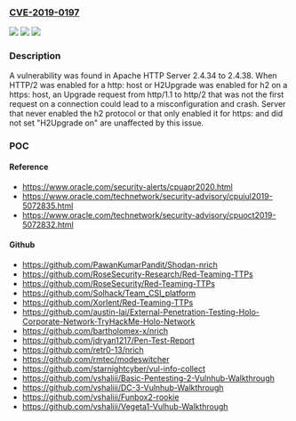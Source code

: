 ### [CVE-2019-0197](https://cve.mitre.org/cgi-bin/cvename.cgi?name=CVE-2019-0197)
![](https://img.shields.io/static/v1?label=Product&message=Apache%20HTTP%20Server&color=blue)
![](https://img.shields.io/static/v1?label=Version&message=2.4.34%20to%202.4.38%20&color=brightgreen)
![](https://img.shields.io/static/v1?label=Vulnerability&message=mod_http2%2C%20possible%20crash%20on%20late%20upgrade&color=brightgreen)

### Description

A vulnerability was found in Apache HTTP Server 2.4.34 to 2.4.38. When HTTP/2 was enabled for a http: host or H2Upgrade was enabled for h2 on a https: host, an Upgrade request from http/1.1 to http/2 that was not the first request on a connection could lead to a misconfiguration and crash. Server that never enabled the h2 protocol or that only enabled it for https: and did not set "H2Upgrade on" are unaffected by this issue.

### POC

#### Reference
- https://www.oracle.com/security-alerts/cpuapr2020.html
- https://www.oracle.com/technetwork/security-advisory/cpujul2019-5072835.html
- https://www.oracle.com/technetwork/security-advisory/cpuoct2019-5072832.html

#### Github
- https://github.com/PawanKumarPandit/Shodan-nrich
- https://github.com/RoseSecurity-Research/Red-Teaming-TTPs
- https://github.com/RoseSecurity/Red-Teaming-TTPs
- https://github.com/Solhack/Team_CSI_platform
- https://github.com/Xorlent/Red-Teaming-TTPs
- https://github.com/austin-lai/External-Penetration-Testing-Holo-Corporate-Network-TryHackMe-Holo-Network
- https://github.com/bartholomex-x/nrich
- https://github.com/jdryan1217/Pen-Test-Report
- https://github.com/retr0-13/nrich
- https://github.com/rmtec/modeswitcher
- https://github.com/starnightcyber/vul-info-collect
- https://github.com/vshaliii/Basic-Pentesting-2-Vulnhub-Walkthrough
- https://github.com/vshaliii/DC-3-Vulnhub-Walkthrough
- https://github.com/vshaliii/Funbox2-rookie
- https://github.com/vshaliii/Vegeta1-Vulhub-Walkthrough

